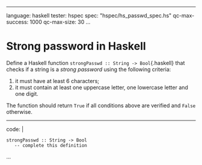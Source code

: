 <!-- Quickcheck tests for a function to check strong passwords -->

---
language: haskell
tester: hspec
spec: "hspec/hs_passwd_spec.hs"
qc-max-success: 1000
qc-max-size: 30
...

<!-- We've increased the number of tests (qc-max-success) and
	decrease the maximum string length (qc-max-size) to ensure better
	coverage for edge cases. We could instead make run fewer tests by
	programming a custom generator, but for such a simple exercise
	running 1000 tests is quite fast.  -->


# Strong password in Haskell

Define a Haskell function `strongPasswd :: String -> Bool`{.haskell}
that checks if a string is a 
*strong password* using the following criteria:

1. it must have at least 6 characters;
2. it must contain at least one uppercase letter, 
   one lowercase letter and one digit.

The function should return `True` if all conditions above are verified
and `False` otherwise.

<!-- code skeleton for students -->

---
code: |
  ~~~
  strongPasswd :: String -> Bool
     -- complete this definition
  ~~~
...
